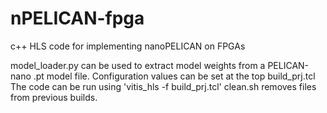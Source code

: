 # nPELICAN-fpga
c++ HLS code for implementing nanoPELICAN on FPGAs

model_loader.py can be used to extract model weights from a PELICAN-nano .pt model file.
Configuration values can be set at the top build_prj.tcl
The code can be run using 'vitis_hls -f build_prj.tcl'
clean.sh removes files from previous builds.
